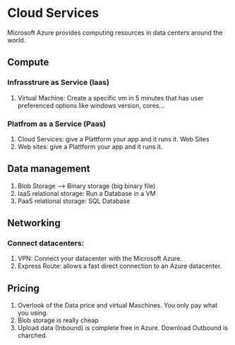 # Cloud Services

Microsoft Azure provides computing resources in data centers around the world.

## Compute

### Infrasstrure as Service (laas)
1. Virtual Machine: Create a specific vm in 5 minutes that has user preferenced options like windows version, cores...

### Platfrom as a Service (Paas) 
1. Cloud Services: give a Plattform your app and it runs it.
Web Sites
2. Web sites: give a Plattform your app and it runs it.

## Data management

1. Blob Storage --> Binary storage (big binary file)
2. IaaS relational storage: Run a Database in a VM
3. PaaS relational storage: SQL Database

## Networking

### Connect datacenters:
1. VPN: Connect your datacenter with the Microsoft Azure.
2. Express Route: allows a fast direct connection to an Azure datacenter.

## Pricing

1. Overlook of the Data price and virtual Maschines. You only pay what you using. 
2. Blob storage is really cheap
3. Upload data (Inbound) is complete free in Azure. Download Outbound is charched.

